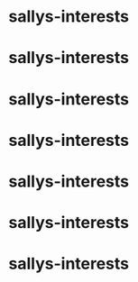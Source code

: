 # sallys-interests
# sallys-interests
# sallys-interests
# sallys-interests
# sallys-interests
# sallys-interests
# sallys-interests
